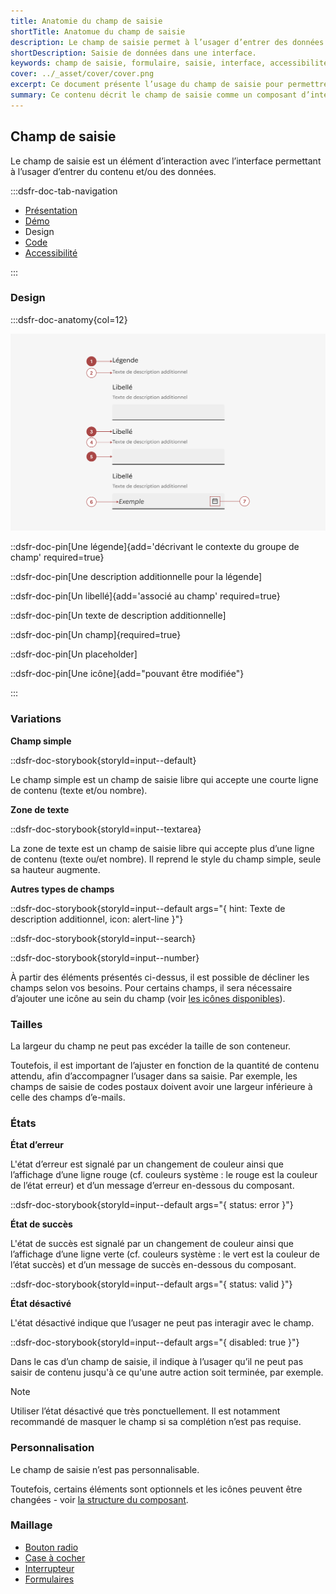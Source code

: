 ```yaml
---
title: Anatomie du champ de saisie
shortTitle: Anatomue du champ de saisie
description: Le champ de saisie permet à l’usager d’entrer des données dans une interface en respectant des règles de clarté et d’accessibilité.
shortDescription: Saisie de données dans une interface.
keywords: champ de saisie, formulaire, saisie, interface, accessibilité, design system, UX, UI, libellé, texte d’aide
cover: ../_asset/cover/cover.png
excerpt: Ce document présente l’usage du champ de saisie pour permettre à l’usager d’entrer des informations, en précisant les cas d’usage appropriés et les bonnes pratiques d’interface.
summary: Ce contenu décrit le champ de saisie comme un composant d’interface permettant à l’usager de saisir du contenu ou des données. Il indique quand l’utiliser, avec quelles alternatives dans le cas de choix fermés, et fournit des recommandations précises sur son usage, la disposition des éléments, les messages de retour, l’accessibilité et les libellés. Il s’adresse aux concepteurs et développeurs souhaitant garantir une saisie claire, efficace et cohérente dans leurs interfaces.
---
```


## Champ de saisie

Le champ de saisie est un élément d’interaction avec l’interface permettant à l’usager d’entrer du contenu et/ou des données.

:::dsfr-doc-tab-navigation

- [Présentation](../index.md)
- [Démo](../demo/index.md)
- Design
- [Code](../code/index.md)
- [Accessibilité](../accessibility/index.md)

:::

### Design

:::dsfr-doc-anatomy{col=12}

![Anatomie du champ de saisie](../_asset/anatomy/anatomy-1.png)

::dsfr-doc-pin[Une légende]{add='décrivant le contexte du groupe de champ' required=true}

::dsfr-doc-pin[Une description additionnelle pour la légende]

::dsfr-doc-pin[Un libellé]{add='associé au champ' required=true}

::dsfr-doc-pin[Un texte de description additionnelle]

::dsfr-doc-pin[Un champ]{required=true}

::dsfr-doc-pin[Un placeholder]

::dsfr-doc-pin[Une icône]{add="pouvant être modifiée"}

:::

### Variations

**Champ simple**

::dsfr-doc-storybook{storyId=input--default}

Le champ simple est un champ de saisie libre qui accepte une courte ligne de contenu (texte et/ou nombre).

**Zone de texte**

::dsfr-doc-storybook{storyId=input--textarea}

La zone de texte est un champ de saisie libre qui accepte plus d’une ligne de contenu (texte ou/et nombre). Il reprend le style du champ simple, seule sa hauteur augmente.

**Autres types de champs**

::dsfr-doc-storybook{storyId=input--default args="{ hint: Texte de description additionnel, icon: alert-line }"}

::dsfr-doc-storybook{storyId=input--search}

::dsfr-doc-storybook{storyId=input--number}

À partir des éléments présentés ci-dessus, il est possible de décliner les champs selon vos besoins. Pour certains champs, il sera nécessaire d’ajouter une icône au sein du champ (voir [les icônes disponibles](../../../../../core/_part/doc/icon/index.md)).

### Tailles

La largeur du champ ne peut pas excéder la taille de son conteneur.

Toutefois, il est important de l’ajuster en fonction de la quantité de contenu attendu, afin d’accompagner l’usager dans sa saisie. Par exemple, les champs de saisie de codes postaux doivent avoir une largeur inférieure à celle des champs d’e-mails.

### États

**État d’erreur**

L'état d’erreur est signalé par un changement de couleur ainsi que l’affichage d’une ligne rouge (cf. couleurs système : le rouge est la couleur de l’état erreur) et d’un message d’erreur en-dessous du composant.

::dsfr-doc-storybook{storyId=input--default args="{ status: error }"}

**État de succès**

L'état de succès est signalé par un changement de couleur ainsi que l’affichage d’une ligne verte (cf. couleurs système : le vert est la couleur de l’état succès) et d’un message de succès en-dessous du composant.

::dsfr-doc-storybook{storyId=input--default args="{ status: valid }"}

**État désactivé**

L'état désactivé indique que l’usager ne peut pas interagir avec le champ.

::dsfr-doc-storybook{storyId=input--default args="{ disabled: true }"}

Dans le cas d’un champ de saisie, il indique à l’usager qu’il ne peut pas saisir de contenu jusqu'à ce qu'une autre action soit terminée, par exemple.

> [!NOTE]
> Utiliser l’état désactivé que très ponctuellement. Il est notamment recommandé de masquer le champ si sa complétion n’est pas requise.

### Personnalisation

Le champ de saisie n’est pas personnalisable.

Toutefois, certains éléments sont optionnels et les icônes peuvent être changées - voir [la structure du composant](#champ-de-saisie).

### Maillage

- [Bouton radio](../../../../radio/_part/doc/index.md)
- [Case à cocher](../../../../checkbox/_part/doc/index.md)
- [Interrupteur](../../../../toggle/_part/doc/index.md)
- [Formulaires](../../../../form/_part/doc/index.md)
